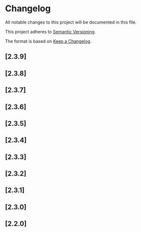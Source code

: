 # Changelog

All notable changes to this project will be documented in this file.

This project adheres to [Semantic Versioning](http://semver.org/).

The format is based on [Keep a Changelog](http://keepachangelog.com/).

## [2.3.9]

## [2.3.8]

## [2.3.7]

## [2.3.6]

## [2.3.5]

## [2.3.4]

## [2.3.3]

## [2.3.2]

## [2.3.1]

## [2.3.0]

## [2.2.0]